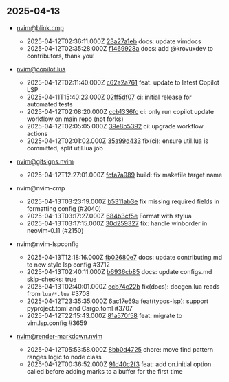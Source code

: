 ## 2025-04-13

* nvim@blink.cmp
  - 2025-04-12T02:36:11.000Z [23a27a1eb](https://github.com/Saghen/blink.cmp/commit/23a27a1eb21d49a7ca456adc9c927ab951b30990) docs: update vimdocs
  - 2025-04-12T02:35:28.000Z [f1469928a](https://github.com/Saghen/blink.cmp/commit/f1469928a345437c4be2be692045acd647b61398) docs: add @krovuxdev to contributors, thank you!

* nvim@copilot.lua
  - 2025-04-12T02:11:40.000Z [c62a2a761](https://github.com/zbirenbaum/copilot.lua/commit/c62a2a7616a9789a7676b6b7a8d9263b1082cdc8) feat: update to latest Copilot LSP
  - 2025-04-11T15:40:23.000Z [02ff5df07](https://github.com/zbirenbaum/copilot.lua/commit/02ff5df07309a651fe4df3e55a7b536843499f2c) ci: initial release for automated tests
  - 2025-04-12T02:08:20.000Z [ccb1336fc](https://github.com/zbirenbaum/copilot.lua/commit/ccb1336fcea0a49265cfaad9a920f3eabac666f8) ci: only run copilot update workflow on main repo (not forks)
  - 2025-04-12T02:05:05.000Z [39e8b5392](https://github.com/zbirenbaum/copilot.lua/commit/39e8b53929fbcde5f2a39487cd02f72a619338fc) ci: upgrade workflow actions
  - 2025-04-12T02:01:02.000Z [35a99d433](https://github.com/zbirenbaum/copilot.lua/commit/35a99d433336a9a54619aa5b93e400a06fb13bdb) fix(ci): ensure util.lua is committed, split util.lua job

* nvim@gitsigns.nvim
  - 2025-04-12T12:27:01.000Z [fcfa7a989](https://github.com/lewis6991/gitsigns.nvim/commit/fcfa7a989cd6fed10abf02d9880dc76d7a38167d) build: fix makefile target name

* nvim@nvim-cmp
  - 2025-04-13T03:23:19.000Z [b5311ab3e](https://github.com/hrsh7th/nvim-cmp/commit/b5311ab3ed9c846b585c0c15b7559be131ec4be9) fix missing required fields in formatting config (#2040)
  - 2025-04-13T03:17:27.000Z [684b3cf5e](https://github.com/hrsh7th/nvim-cmp/commit/684b3cf5eb7a3384543b47dea9a1499daef7d566) Format with stylua
  - 2025-04-13T03:17:15.000Z [30d259327](https://github.com/hrsh7th/nvim-cmp/commit/30d259327208bf2129724e7db22a912d8b9be6a2) fix: handle winborder in neovim-0.11 (#2150)

* nvim@nvim-lspconfig
  - 2025-04-13T12:18:16.000Z [fb02680e7](https://github.com/neovim/nvim-lspconfig/commit/fb02680e755fe789e0999df2d208d9adb8fed676) docs: update contributing.md to new style lsp config #3712
  - 2025-04-13T02:40:11.000Z [b6936cb85](https://github.com/neovim/nvim-lspconfig/commit/b6936cb85d1e95b5ff00016b1185ab1a14450579) docs: update configs.md skip-checks: true
  - 2025-04-13T02:40:01.000Z [ecb74c22b](https://github.com/neovim/nvim-lspconfig/commit/ecb74c22b4a6c41162153f77e73d4ef645fedfa0) fix(docs): docgen.lua reads from `lua/*.lua` #3708
  - 2025-04-12T23:35:35.000Z [6ac17e69a](https://github.com/neovim/nvim-lspconfig/commit/6ac17e69a353fea377b30a35a672a30f04e887a1) feat(typos-lsp): support pyproject.toml and Cargo.toml #3707
  - 2025-04-12T22:15:43.000Z [81a570f58](https://github.com/neovim/nvim-lspconfig/commit/81a570f58b2113cc2d538efae743ad38d6ab564f) feat: migrate to vim.lsp.config #3659

* nvim@render-markdown.nvim
  - 2025-04-12T05:53:58.000Z [8bb0d4725](https://github.com/MeanderingProgrammer/render-markdown.nvim/commit/8bb0d4725cc4909a603158d44ff28b6158ad9278) chore: move find pattern ranges logic to node class
  - 2025-04-12T00:36:52.000Z [91d40c2f3](https://github.com/MeanderingProgrammer/render-markdown.nvim/commit/91d40c2f37a4373ec29a47fcf3ce656408d302dc) feat: add on.initial option called before adding marks to a buffer for the first time